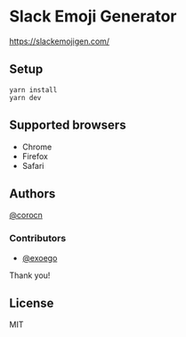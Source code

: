 # Slack Emoji Generator

https://slackemojigen.com/
 
## Setup

```
yarn install
yarn dev
```

## Supported browsers

 * Chrome
 * Firefox
 * Safari

## Authors

[@corocn](https://github.com/corocn)

### Contributors
 
 * [@exoego](https://github.com/exoego)

Thank you!

## License

MIT
